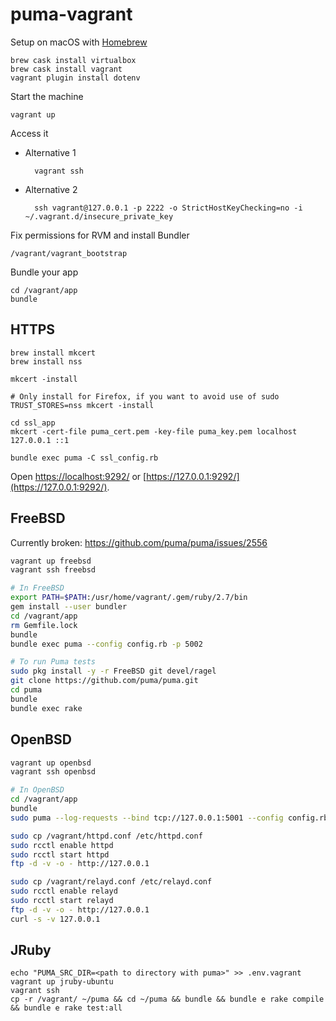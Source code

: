 # puma-vagrant

Setup on macOS with [Homebrew](https://brew.sh/)

    brew cask install virtualbox
    brew cask install vagrant
    vagrant plugin install dotenv

Start the machine

    vagrant up

Access it

* Alternative 1

        vagrant ssh

* Alternative 2

        ssh vagrant@127.0.0.1 -p 2222 -o StrictHostKeyChecking=no -i ~/.vagrant.d/insecure_private_key

Fix permissions for RVM and install Bundler

    /vagrant/vagrant_bootstrap

Bundle your app

    cd /vagrant/app
    bundle

## HTTPS

    brew install mkcert
    brew install nss

    mkcert -install

    # Only install for Firefox, if you want to avoid use of sudo
    TRUST_STORES=nss mkcert -install

    cd ssl_app
    mkcert -cert-file puma_cert.pem -key-file puma_key.pem localhost 127.0.0.1 ::1

    bundle exec puma -C ssl_config.rb

Open [https://localhost:9292/](https://localhost:9292/) or [https://127.0.0.1:9292/](https://127.0.0.1:9292/).

## FreeBSD

Currently broken: https://github.com/puma/puma/issues/2556

```bash
vagrant up freebsd
vagrant ssh freebsd

# In FreeBSD
export PATH=$PATH:/usr/home/vagrant/.gem/ruby/2.7/bin
gem install --user bundler
cd /vagrant/app
rm Gemfile.lock
bundle
bundle exec puma --config config.rb -p 5002

# To run Puma tests
sudo pkg install -y -r FreeBSD git devel/ragel
git clone https://github.com/puma/puma.git
cd puma
bundle
bundle exec rake
```

## OpenBSD

```bash
vagrant up openbsd
vagrant ssh openbsd

# In OpenBSD
cd /vagrant/app
bundle
sudo puma --log-requests --bind tcp://127.0.0.1:5001 --config config.rb --control-url unix:///var/www/run/puma.sock

sudo cp /vagrant/httpd.conf /etc/httpd.conf
sudo rcctl enable httpd
sudo rcctl start httpd
ftp -d -v -o - http://127.0.0.1

sudo cp /vagrant/relayd.conf /etc/relayd.conf
sudo rcctl enable relayd
sudo rcctl start relayd
ftp -d -v -o - http://127.0.0.1
curl -s -v 127.0.0.1
```

## JRuby

    echo "PUMA_SRC_DIR=<path to directory with puma>" >> .env.vagrant
    vagrant up jruby-ubuntu
    vagrant ssh
    cp -r /vagrant/ ~/puma && cd ~/puma && bundle && bundle e rake compile && bundle e rake test:all
